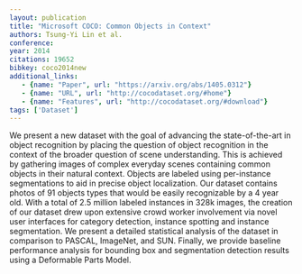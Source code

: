 ```yaml
---
layout: publication
title: "Microsoft COCO: Common Objects in Context"
authors: Tsung-Yi Lin et al.
conference: 
year: 2014
citations: 19652
bibkey: coco2014new
additional_links:
   - {name: "Paper", url: "https://arxiv.org/abs/1405.0312"}
   - {name: "URL", url: "http://cocodataset.org/#home"}
   - {name: "Features", url: "http://cocodataset.org/#download"}
tags: ['Dataset']
---
```

We present a new dataset with the goal of advancing the state-of-the-art in object recognition by placing the question of object recognition in the context of the broader question of scene understanding. This is achieved by gathering images of complex everyday scenes containing common objects in their natural context. Objects are labeled using per-instance segmentations to aid in precise object localization. Our dataset contains photos of 91 objects types that would be easily recognizable by a 4 year old.
With a total of 2.5 million labeled instances in 328k images, the creation of our dataset drew upon extensive crowd worker involvement via novel user interfaces for category detection, instance spotting and instance segmentation. We present a detailed statistical analysis of the dataset in comparison to PASCAL, ImageNet, and SUN. Finally, we provide baseline performance analysis for bounding box and segmentation detection results using a Deformable Parts Model.
